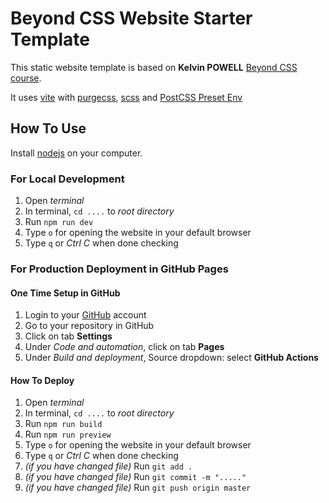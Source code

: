 # Beyond CSS Website Starter Template

This static website template is based on **Kelvin POWELL** [Beyond CSS course](https://www.beyondcss.dev/).

It uses [vite](https://vitejs.dev/) with [purgecss](https://github.com/Mexican-Man/vite-plugin-html-purgecss/), [scss](https://sass-lang.com/) and [PostCSS Preset Env](https://www.npmjs.com/package/postcss-preset-env)

## How To Use

Install [nodejs](https://nodejs.org/) on your computer.

### For Local Development

1. Open _terminal_
2. In terminal, `cd ....` to _root directory_
3. Run `npm run dev`
4. Type `o` for opening the website in your default browser
5. Type `q` or _Ctrl C_ when done checking

### For Production Deployment in GitHub Pages

#### One Time Setup in GitHub

1. Login to your [GitHub](https://github.com/) account
2. Go to your repository in GitHub
3. Click on tab **Settings**
4. Under _Code and automation_, click on tab **Pages**
5. Under _Build and deployment_, Source dropdown: select **GitHub Actions**

#### How To Deploy

1. Open _terminal_
2. In terminal, `cd ....` to _root directory_
3. Run `npm run build`
4. Run `npm run preview`
5. Type `o` for opening the website in your default browser
6. Type `q` or _Ctrl C_ when done checking
7. _(if you have changed file)_ Run `git add .`
8. _(if you have changed file)_ Run `git commit -m "....."`
9. _(if you have changed file)_ Run `git push origin master`
